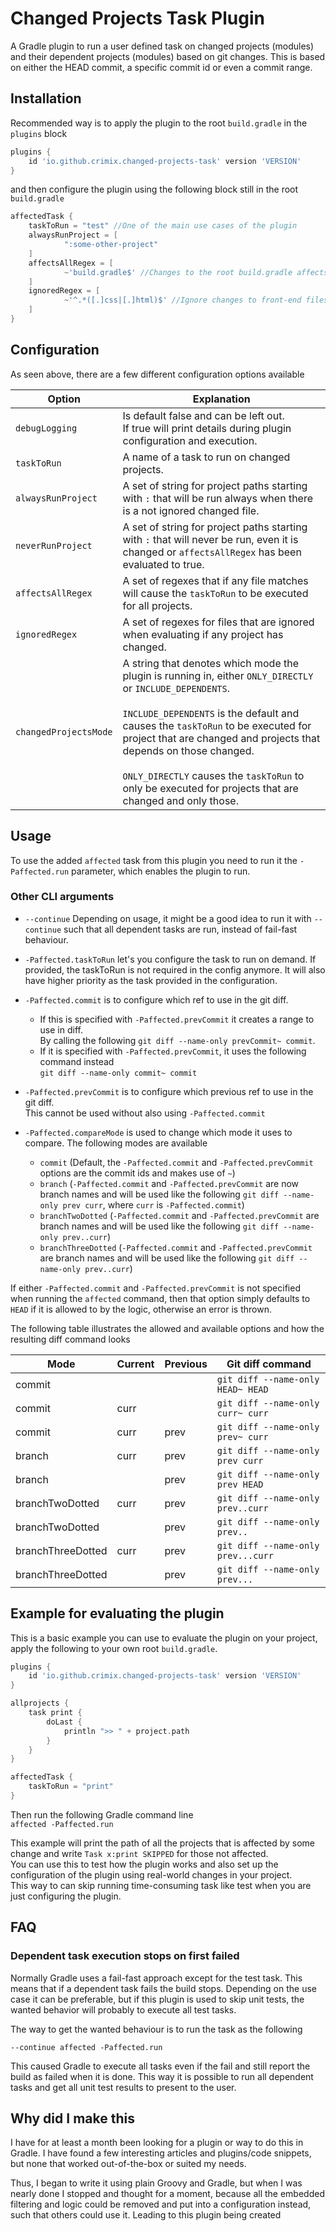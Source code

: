 # Changed Projects Task Plugin
A Gradle plugin to run a user defined task on changed projects (modules) and their dependent projects (modules) based on git changes.
This is based on either the HEAD commit, a specific commit id or even a commit range.

## Installation
Recommended way is to apply the plugin to the root `build.gradle` in the `plugins` block

```groovy
plugins {
    id 'io.github.crimix.changed-projects-task' version 'VERSION'
}
```

and then configure the plugin using the following block still in the root `build.gradle`

```groovy
affectedTask {
    taskToRun = "test" //One of the main use cases of the plugin
    alwaysRunProject = [
            ":some-other-project"
    ]
    affectsAllRegex = [
            ~'build.gradle$' //Changes to the root build.gradle affects all projects
    ]
    ignoredRegex = [
            ~'^.*([.]css|[.]html)$' //Ignore changes to front-end files
    ]
}
```

## Configuration
As seen above, there are a few different configuration options available

| **Option**            | **Explanation**                                                                                                                                                                                                                                                                                                                                                                              |
|-----------------------|----------------------------------------------------------------------------------------------------------------------------------------------------------------------------------------------------------------------------------------------------------------------------------------------------------------------------------------------------------------------------------------------|
| `debugLogging`        | Is default false and can be left out.<br/>If true will print details during plugin configuration and execution.                                                                                                                                                                                                                                                                              |
| `taskToRun`           | A name of a task to run on changed projects.                                                                                                                                                                                                                                                                                                                                                 |
| `alwaysRunProject`    | A set of string for project paths starting with `:` that will be run always when there is a not ignored changed file.                                                                                                                                                                                                                                                                        |
| `neverRunProject`     | A set of string for project paths starting with `:` that will never be run, even it is changed or `affectsAllRegex` has been evaluated to true.                                                                                                                                                                                                                                              |
| `affectsAllRegex`     | A set of regexes that if any file matches will cause the `taskToRun` to be executed for all projects.                                                                                                                                                                                                                                                                                        |
| `ignoredRegex`        | A set of regexes for files that are ignored when evaluating if any project has changed.                                                                                                                                                                                                                                                                                                      |
| `changedProjectsMode` | A string that denotes which mode the plugin is running in, either `ONLY_DIRECTLY` or `INCLUDE_DEPENDENTS`.<br/><br/>`INCLUDE_DEPENDENTS` is the default and causes the `taskToRun` to be executed for project that are changed and projects that depends on those changed.<br/><br/>`ONLY_DIRECTLY` causes the `taskToRun` to only be executed for projects that are changed and only those. |

## Usage
To use the added `affected` task from this plugin you need to run it the `-Paffected.run` parameter, which enables the plugin to run.


### Other CLI arguments

- `--continue` Depending on usage, it might be a good idea to run it with `--continue` such that all dependent tasks are run, instead of fail-fast behaviour.

- `-Paffected.taskToRun` let's you configure the task to run on demand. 
  If provided, the taskToRun is not required in the config anymore. It will also have higher priority as the task provided in the configuration.


- `-Paffected.commit` is to configure which ref to use in the git diff.
  - If this is specified with `-Paffected.prevCommit` it creates a range to use in diff.   
  By calling the following `git diff --name-only prevCommit~ commit`.
  - If it is specified with `-Paffected.prevCommit`, it uses the following command instead  
  `git diff --name-only commit~ commit`
  

- `-Paffected.prevCommit` is to configure which previous ref to use in the git diff.   
This cannot be used without also using `-Paffected.commit`


- `-Paffected.compareMode` is used to change which mode it uses to compare.
The following modes are available
  - `commit` (Default, the `-Paffected.commit` and `-Paffected.prevCommit` options are the commit ids and makes use of `~`)
  - `branch` (`-Paffected.commit` and `-Paffected.prevCommit` are now branch names and will be used like the following `git diff --name-only prev curr`, where `curr` is `-Paffected.commit`)
  - `branchTwoDotted` (`-Paffected.commit` and `-Paffected.prevCommit` are branch names and will be used like the following `git diff --name-only prev..curr`)
  - `branchThreeDotted` (`-Paffected.commit` and `-Paffected.prevCommit` are branch names and will be used like the following `git diff --name-only prev..curr`)

If either `-Paffected.commit` and `-Paffected.prevCommit` is not specified when running the `affected` command,
then that option simply defaults to `HEAD` if it is allowed to by the logic, otherwise an error is thrown.

The following table illustrates the allowed and available options and how the resulting diff command looks

| **Mode**          | **Current** | **Previous** | **Git diff command**               |
|-------------------|-------------|--------------|------------------------------------|
| commit            |             |              | `git diff --name-only HEAD~ HEAD`  |
| commit            | curr        |              | `git diff --name-only curr~ curr`  |
| commit            | curr        | prev         | `git diff --name-only prev~ curr`  |
| branch            | curr        | prev         | `git diff --name-only prev curr`   |
| branch            |             | prev         | `git diff --name-only prev HEAD`   |
| branchTwoDotted   | curr        | prev         | `git diff --name-only prev..curr`  |
| branchTwoDotted   |             | prev         | `git diff --name-only prev..`      |
| branchThreeDotted | curr        | prev         | `git diff --name-only prev...curr` |
| branchThreeDotted |             | prev         | `git diff --name-only prev...`     |

## Example for evaluating the plugin
This is a basic example you can use to evaluate the plugin on your project, apply the following to your own root `build.gradle`.

```groovy
plugins {
    id 'io.github.crimix.changed-projects-task' version 'VERSION'
}

allprojects {
    task print {
        doLast {
            println ">> " + project.path
        }
    }
}

affectedTask {
    taskToRun = "print"
}
```
Then run the following Gradle command line   
`affected -Paffected.run`

This example will print the path of all the projects that is affected by some change and write `Task x:print SKIPPED` for those not affected.  
You can use this to test how the plugin works and also set up the configuration of the plugin using real-world changes in your project.  
This way to can skip running time-consuming task like test when you are just configuring the plugin.

## FAQ
### Dependent task execution stops on first failed
Normally Gradle uses a fail-fast approach except for the test task. This means that if a dependent task fails the build stops.
Depending on the use case it can be preferable, but if this plugin is used to skip unit tests, the wanted behavior will probably to execute all test tasks.

The way to get the wanted behaviour is to run the task as the following
```
--continue affected -Paffected.run
```

This caused Gradle to execute all tasks even if the fail and still report the build as failed when it is done.
This way it is possible to run all dependent tasks and get all unit test results to present to the user. 


## Why did I make this
I have for at least a month been looking for a plugin or way to do this in Gradle.
I have found a few interesting articles and plugins/code snippets, but none that worked out-of-the-box or suited my needs. 

Thus, I began to write it using plain Groovy and Gradle, but when I was nearly done I stopped and thought for a moment, 
because all the embedded filtering and logic could be removed and put into a configuration instead, such that others could use it. 
Leading to this plugin being created
